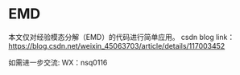 # EMD

本文仅对经验模态分解（EMD）的代码进行简单应用。
csdn blog link： https://blog.csdn.net/weixin_45063703/article/details/117003452

如需进一步交流: WX：nsq0116
